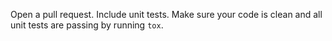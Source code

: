 Open a pull request. Include unit tests. Make sure your code is clean and all unit tests are passing by running `tox`.
